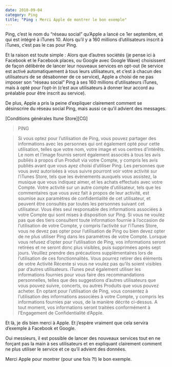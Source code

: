 ```yaml
---
date: 2010-09-04
category: Ping
title; "Ping : Merci Apple de montrer le bon exemple"
---
```

Ping, c’est le nom du “réseau social” qu’Apple a lancé ce 1er septembre, et qui est intégré à iTunes 10.
Alors qu’il y a 160 millions d’utilisateurs inscrit à iTunes, c’est pas le cas pour Ping.

Et la raison est toute simple : Alors que d’autres sociétés (je pense ici à Facebook et le Facebook places, ou Google avec Google Wave) choisissent de façon délibérée de lancer leur nouveaux services en opt-out (le service est activé automatiquement à tous leurs utilisateurs, et c’est à chacun des utilisateurs de se désabonner de ce service), Apple a choisi de ne pas imposer son “réseau social” Ping à ses 160 millions d’utilisateurs iTunes, mais à opté pour l’opt-in (c’est aux utilisateurs à donner leur accord au préalable pour être inscrit au service).

De plus, Apple a pris la peine d’expliquer clairement comment se désinscrire du réseau social Ping, mais aussi ce qu’il advient des messages.

[Conditions générales Itune Store][CG]

> PING

> Si vous optez pour l’utilisation de Ping, vous pouvez partager des informations avec les personnes qui ont également opté pour cette utilisation, telles que votre nom, votre image et vos centres d’intérêts. Le nom et l’image fournis seront également associés à tous les avis publiés à propos d’un Produit via votre Compte, y compris les avis publiés avant que vous ayez choisi d’utiliser Ping. Les personnes que vous avez autorisées à vous suivre pourront voir votre activité sur l’iTunes Store, tels que les évènements auxquels vous assistez, la musique que vous indiquez aimer, et les achats effectués avec votre Compte. Votre activité sur un autre compte d’utilisateur, tels que les commentaires que vous avez fait à propos de leur activité, est soumise aux paramètres de confidentialité de cet utilisateur, et peuvent être consultés par toutes les personnes suivant cet utilisateur. Vous êtes seul responsable des informations associées à votre Compte qui sont mises à disposition sur Ping. Si vous ne voulez pas que des tiers consultent toute information fournie à l’occasion de l’utilisation de votre Compte, y compris l’activité sur l’iTunes Store, vous ne devez pas opter pour l’utilisation de Ping ou bien devez opter de ne plus utiliser Ping dans les paramètres de votre Compte. Lorsque vous refusez d’opter pour l’utilisation de Ping, vos informations seront retirées et ne seront donc plus visibles, puis supprimées après sept jours. Veuillez prendre des précautions supplémentaires lors de l’utilisation de ces fonctionnalités. Vous pourrez retirer des éléments de votre Activité Récente si vous ne voulez pas qu’ils soient visibles par d’autres utilisateurs. iTunes peut également utiliser les informations fournies pour vous faire des recommandations personnelles, telles que des suggestions d’autres utilisateurs que vous pouvez suivre, concerts, ou autres Produits que vous pouvez acheter. En optant pour l’utilisation de Ping, vous consentez à l’utilisation des informations associées à votre Compte, y compris les informations fournies par vous, de la manière décrite ci-dessus. A tout moment, vos informations seront traitées conformément à l’Engagement de Confidentialité d’Apple.

Et là, je dis bien merci à Apple. Et j’espère vraiment que cela servira d’exemple à Facebook et Google.

Oui messieurs, il est possible de lancer des nouveaux services tout en ne forçant pas la main à ses utilisateurs et en expliquant clairement comment ne plus utiliser le service et ce qu’il advient des données.

Merci Apple pour montrer (pour une fois ?!) le bon exemple.

